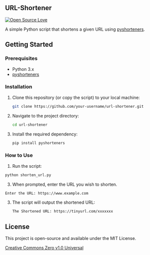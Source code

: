 ## URL-Shortener
[![Open Source Love](https://badges.frapsoft.com/os/v2/open-source.svg?v=103)](https://github.com/ellerbrock/open-source-badges/)

A simple Python script that shortens a given URL using [pyshorteners](https://github.com/ellisonleao/pyshorteners).

## Getting Started

### Prerequisites

- Python 3.x
- [pyshorteners](https://pypi.org/project/pyshorteners/)

### Installation

1. Clone this repository (or copy the script) to your local machine:
   ```bash
   git clone https://github.com/your-username/url-shortener.git
   ```
2. Navigate to the project directory:
   ```bash
   cd url-shortener
   ```
3. Install the required dependency:
   ```bash
   pip install pyshorteners
   ```
   
### How to Use
1. Run the script:
  ```bash
  python shorten_url.py
  ```
3. When prompted, enter the URL you wish to shorten.
  ```bash
  Enter the URL: https://www.example.com
  ```

3. The script will output the shortened URL:
   ```bash
   The Shortened URL: https://tinyurl.com/xxxxxxx
   ```

## License

This project is open-source and available under the MIT License.

[Creative Commons Zero v1.0 Universal](https://creativecommons.org/publicdomain/zero/1.0/)



